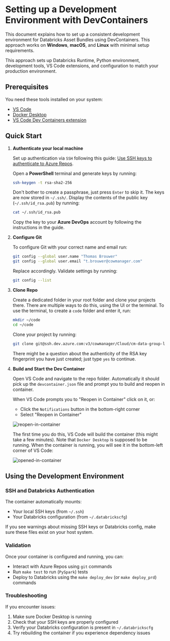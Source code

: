 # Setting up a Development Environment with DevContainers

This document explains how to set up a consistent development environment for Databricks Asset Bundles using DevContainers. This approach works on **Windows**, **macOS**, and **Linux** with minimal setup requirements.

This approach sets up Databricks Runtime, Python environment, development tools, VS Code extensions, and configuration to match your production environment.

## Prerequisites

You need these tools installed on your system:

- [VS Code](https://code.visualstudio.com/)
- [Docker Desktop](https://www.docker.com/products/docker-desktop/)
- [VS Code Dev Containers extension](https://marketplace.visualstudio.com/items?itemName=ms-vscode-remote.remote-containers)

## Quick Start

1. **Authenticate your local machine**

   Set up authentication via `SSH` following this guide: [Use SSH keys to authenticate to Azure Repos](https://learn.microsoft.com/en-us/azure/devops/repos/git/use-ssh-keys-to-authenticate?view=azure-devops).

   Open a **PowerShell** terminal and generate keys by running:

   ```bash
   ssh-keygen -t rsa-sha2-256
   ```

   Don't bother to create a passphrase, just press `Enter` to skip it. The keys are now stored in `~/.ssh/`. Display the contents of the public key (`~/.ssh/id_rsa.pub`) by running:

   ```bash
   cat ~/.ssh/id_rsa.pub
   ```

   Copy the key to your **Azure DevOps** account by following the instructions in the guide.

2. **Configure Git**

   To configure Git with your correct name and email run:

   ```bash
   git config --global user.name "Thomas Brouwer"
   git config --global user.email "t.brouwer@cowmanager.com"
   ```

   Replace accordingly. Validate settings by running:

   ```bash
   git config --list
   ```

3. **Clone Repo**

   Create a dedicated folder in your root folder and clone your projects there. There are multiple ways to do this, using the UI or the terminal. To use the terminal, to create a `code` folder and enter it, run:

   ```bash
   mkdir ~/code
   cd ~/code
   ```

   Clone your project by running:

   ```bash
   git clone git@ssh.dev.azure.com:v3/cowmanager/Cloud/cm-data-group-lowfeed-alert
   ```

   There might be a question about the authenticity of the RSA key fingerprint you have just created; just type `yes` to continue.

4. **Build and Start the Dev Container**

   Open VS Code and navigate to the repo folder. Automatically it should pick up the `devcontainer.json` file and prompt you to build and reopen in container.

   When VS Code prompts you to "Reopen in Container" click on it, or:
   - Click the `Notifications` button in the bottom-right corner
   - Select "Reopen in Container"

   ![reopen-in-container](docs/images/reopen-in-container.png)

   The first time you do this, VS Code will build the container (this might take a few minutes). Note that `Docker Desktop` is supposed to be running. When the container is running, you will see it in the bottom-left corner of VS Code:

   ![opened-in-container](docs/images/opened-in-container.png)

## Using the Development Environment

### SSH and Databricks Authentication

The container automatically mounts:

- Your local SSH keys (from `~/.ssh`)
- Your Databricks configuration (from `~/.databrickscfg`)

If you see warnings about missing SSH keys or Databricks config, make sure these files exist on your host system.

### Validation

Once your container is configured and running, you can:

- Interact with Azure Repos using `git` commands
- Run `make test` to run (`PySpark`) tests
- Deploy to Databricks using the `make deploy_dev` (or `make deploy_prd`) commands

### Troubleshooting

If you encounter issues:

1. Make sure Docker Desktop is running
2. Check that your SSH keys are properly configured
3. Verify your Databricks configuration is present in `~/.databrickscfg`
4. Try rebuilding the container if you experience dependency issues
